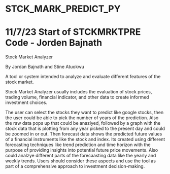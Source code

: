 # STCK_MARK_PREDICT_PY
# 11/7/23 Start of STCKMRKTPRE Code - Jorden Bajnath



Stock Market Analyzer

By Jordan Bajnath and Stine Atuokwu

A tool or system intended to analyze and evaluate different features of the stock market. 

Stock Market Analyzer usually includes the evaluation of stock prices, trading volume, financial indicator, and other data to create informed investment choices.

The user can select the stocks they want to predict like google stocks, then the user could be able to pick the number of years of the prediction. Also the raw data pops up that could be anazlyed, followed by a graph with the stock data that is plotting from any year picked to the present day and could be zoomed in or out. Then forecast data shows the predicted future values of a financial instruments like the stock and index. Its created using different forecasting techniques like trend prediction and time horizon with the purpose of providing insights into potential future price movements. Also could analzye different parts of the forecaasting data like the yearly and weekly trends. Users should consider these aspects and use the tool as part of a comprehensive approach to investment decision-making.

